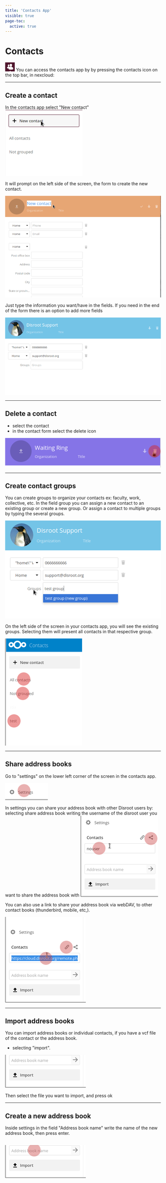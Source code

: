 ```yaml
---
title: 'Contacts App'
visible: true
page-toc:
  active: true
---
```


# Contacts
![](contacts_top_icon.png)
You can access the contacts app by by pressing the contacts icon on the top bar, in nexcloud:

----------------------
## Create a contact

In the contacts app select "New contact"
![](contacts_add1.png)

It will prompt on the left side of the screen, the form to create the new contact.

![](contacts_add2.png)

Just type the information you want/have in the fields. If you need in the end of the form there is an option to add more fields

![](contacts_add3.png)

-----------------------
## Delete a contact

* select the contact
* in the contact form select the delete icon

![](contacts_delete.png)

-----------------------
## Create contact groups
You can create groups to organize your contacts ex: faculty, work, collective, etc.
In the field group you can assign a new contact to an existing group or create a new group. Or assign a contact to multiple groups by typing the several groups.

![](contacts_groups1.png)

On the left side of the screen in your contacts app, you will see the existing groups.
Selecting them will present all contacts in that respective group.

![](contacts_groups2.png)

------------------------
## Share address books

Go to "settings" on the lower left corner of the screen in the contacts app.

![](contacts_share1.png)

In settings you can share your address book with other Disroot users by:
selecting share address book
writing the username of the disroot user you want to share the address book with
![](contacts_share2.png)

You can also use a link to share your address book via webDAV, to other contact books (thunderbird, mobile, etc,).

![](contacts_share3.png)

-------------------------
## Import address books

You can import address books or individual contacts, if you have a vcf file of the contact or the address book.

* selecting "import".

![](contacts_import1.png)

Then select the file you want to import, and press ok

-----------------------------
## Create a new address book

Inside settings in the field "Address book name" write the name of the new address book, then press enter.

![](contacts_create1.png)
-----------------------------
